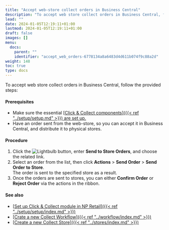 ```yaml
---
title: "Accept web-store collect orders in Business Central"
description: "To accept web store collect orders in Business Central, follow the steps described in this article."
lead: ""
date: 2024-01-05T12:19:11+01:00
lastmod: 2024-01-05T12:19:11+01:00
draft: false
images: []
menu:
  docs:
    parent: ""
    identifier: "accept_web_orders-6778134a8a6483d4d611b074f9c88a2d"
weight: 148
toc: true
type: docs
---
```


To accept web store collect orders in Business Central, follow the provided steps:

#### Prerequisites

- Make sure the essential [<ins>Click & Collect components<ins>]({{< ref "../setup/setup.md" >}}) are set up.
- Have an order sent from the web-store, so you can accept it in Business Central, and distribute it to physical stores.

#### Procedure

1. Click the ![Lightbulb](Lightbulb_icon.PNG) button, enter **Send to Store Orders**, and choose the related link.          
2. Select an order from the list, then click **Actions** > **Send Order** > **Send Order to Store**.     
   The order is sent to the specified store as a result. 
3. Once the orders are sent to stores, you can either **Confirm Order** or **Reject Order** via the actions in the ribbon.

#### See also

- [<ins>Set up Click & Collect module in NP Retail<ins>]({{< ref "../setup/setup/index.md" >}})
- [<ins>Crate a new Collect Workflow<ins>]({{< ref "../workflow/index.md" >}})
- [<ins>Create a new Collect Store<ins>]({{< ref "../stores/index.md" >}})